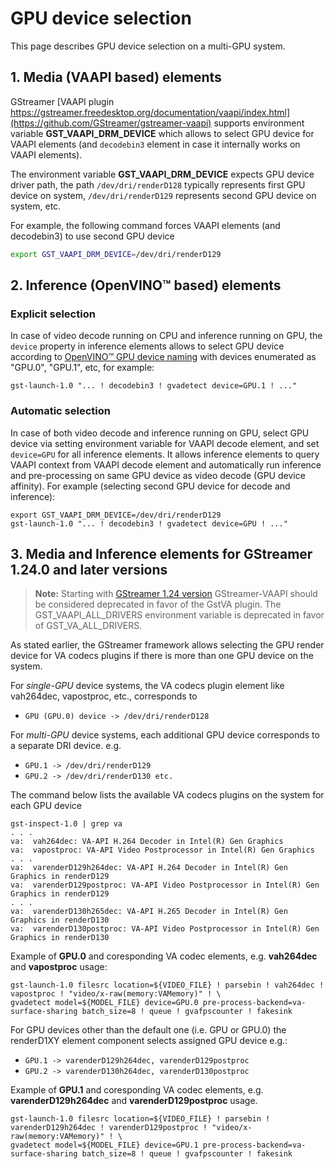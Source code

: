 # GPU device selection

This page describes GPU device selection on a multi-GPU system.

## 1. Media (VAAPI based) elements

GStreamer [VAAPI plugin
https://gstreamer.freedesktop.org/documentation/vaapi/index.html](https://github.com/GStreamer/gstreamer-vaapi)
supports environment variable **GST_VAAPI_DRM_DEVICE** which allows to
select GPU device for VAAPI elements (and `decodebin3` element in case
it internally works on VAAPI elements).

The environment variable **GST_VAAPI_DRM_DEVICE** expects GPU device
driver path, the path `/dev/dri/renderD128` typically represents first
GPU device on system, `/dev/dri/renderD129` represents second GPU device
on system, etc.

For example, the following command forces VAAPI elements (and
decodebin3) to use second GPU device

```bash
export GST_VAAPI_DRM_DEVICE=/dev/dri/renderD129
```

## 2. Inference (OpenVINO™ based) elements

### Explicit selection

In case of video decode running on CPU and inference running on GPU, the
`device` property in inference elements allows to select GPU device
according to [OpenVINO™ GPU device
naming](https://docs.openvino.ai/2024/openvino-workflow/running-inference/inference-devices-and-modes/gpu-device.html#device-naming-convention)
with devices enumerated as \"GPU.0\", \"GPU.1\", etc, for example:

``` shell
gst-launch-1.0 "... ! decodebin3 ! gvadetect device=GPU.1 ! ..."
```

### Automatic selection

In case of both video decode and inference running on GPU, select GPU
device via setting environment variable for VAAPI decode element, and
set `device=GPU` for all inference elements. It allows inference
elements to query VAAPI context from VAAPI decode element and
automatically run inference and pre-processing on same GPU device as
video decode (GPU device affinity). For example (selecting second GPU
device for decode and inference):

``` shell
export GST_VAAPI_DRM_DEVICE=/dev/dri/renderD129
gst-launch-1.0 "... ! decodebin3 ! gvadetect device=GPU ! ..."
```

## 3. Media and Inference elements for GStreamer 1.24.0 and later versions

> **Note:** Starting with [GStreamer 1.24
version](https://gstreamer.freedesktop.org/releases/1.24/)
GStreamer-VAAPI should be considered deprecated in favor of the GstVA
plugin. The GST_VAAPI_ALL_DRIVERS environment variable is deprecated in favor of
GST_VA_ALL_DRIVERS.

As stated earlier, the GStreamer framework allows selecting the GPU
render device for VA codecs plugins if there is more than one GPU device
on the system.

For *single-GPU* device systems, the VA codecs plugin element like
vah264dec, vapostproc, etc., corresponds to

-   `GPU (GPU.0) device -> /dev/dri/renderD128`

For *multi-GPU* device systems, each additional GPU device corresponds
to a separate DRI device. e.g.

-   `GPU.1 -> /dev/dri/renderD129`
-   `GPU.2 -> /dev/dri/renderD130 etc.`

The command below lists the available VA codecs plugins on the system
for each GPU device

``` shell
gst-inspect-1.0 | grep va
. . .
va:  vah264dec: VA-API H.264 Decoder in Intel(R) Gen Graphics
va:  vapostproc: VA-API Video Postprocessor in Intel(R) Gen Graphics
. . .
va:  varenderD129h264dec: VA-API H.264 Decoder in Intel(R) Gen Graphics in renderD129
va:  varenderD129postproc: VA-API Video Postprocessor in Intel(R) Gen Graphics in renderD129
. . .
va:  varenderD130h265dec: VA-API H.265 Decoder in Intel(R) Gen Graphics in renderD130
va:  varenderD130postproc: VA-API Video Postprocessor in Intel(R) Gen Graphics in renderD130
```

Example of **GPU.0** and coresponding VA codec elements, e.g.
**vah264dec** and **vapostproc** usage:

``` shell
gst-launch-1.0 filesrc location=${VIDEO_FILE} ! parsebin ! vah264dec ! vapostproc ! "video/x-raw(memory:VAMemory)" ! \
gvadetect model=${MODEL_FILE} device=GPU.0 pre-process-backend=va-surface-sharing batch_size=8 ! queue ! gvafpscounter ! fakesink
```

For GPU devices other than the default one (i.e. GPU or GPU.0) the
renderD1XY element component selects assigned GPU device e.g.:

-   `GPU.1 -> varenderD129h264dec, varenderD129postproc`
-   `GPU.2 -> varenderD130h264dec, varenderD130postproc`

Example of **GPU.1** and coresponding VA codec elements, e.g.
**varenderD129h264dec** and **varenderD129postproc** usage.

``` shell
gst-launch-1.0 filesrc location=${VIDEO_FILE} ! parsebin ! varenderD129h264dec ! varenderD129postproc ! "video/x-raw(memory:VAMemory)" ! \
gvadetect model=${MODEL_FILE} device=GPU.1 pre-process-backend=va-surface-sharing batch_size=8 ! queue ! gvafpscounter ! fakesink
```

